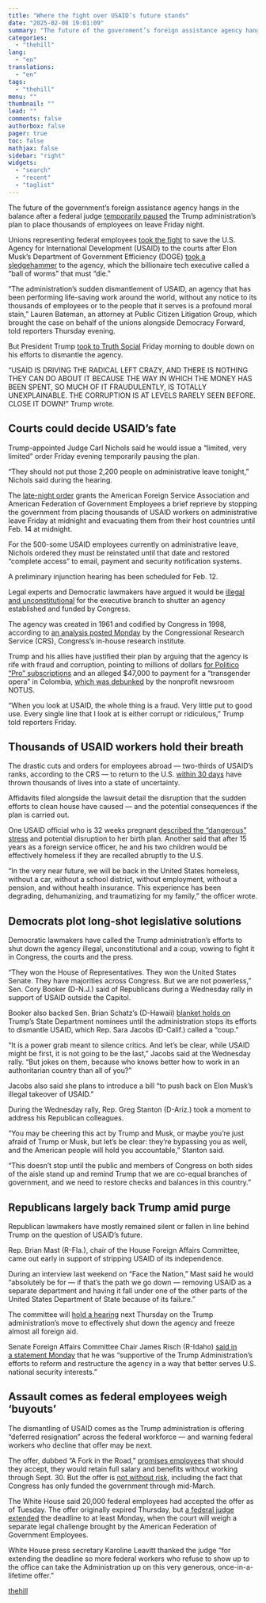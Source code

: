 ```yaml
---
title: "Where the fight over USAID’s future stands"
date: "2025-02-08 19:01:09"
summary: "The future of the government’s foreign assistance agency hangs in the balance after a federal judge temporarily paused the Trump administration’s plan to place thousands of employees on leave Friday night. Unions representing federal employees took the fight to save the U.S. Agency for International Development (USAID) to the courts..."
categories:
  - "thehill"
lang:
  - "en"
translations:
  - "en"
tags:
  - "thehill"
menu: ""
thumbnail: ""
lead: ""
comments: false
authorbox: false
pager: true
toc: false
mathjax: false
sidebar: "right"
widgets:
  - "search"
  - "recent"
  - "taglist"
---
```


The future of the government’s foreign assistance agency hangs in the balance after a federal judge [temporarily paused](https://thehill.com/regulation/court-battles/5133652-judge-limited-order-usaid/) the Trump administration’s plan to place thousands of employees on leave Friday night.

Unions representing federal employees [took the fight](https://thehill.com/policy/international/5131863-unions-sue-trump-administration-usaid/) to save the U.S. Agency for International Development (USAID) to the courts after Elon Musk’s Department of Government Efficiency (DOGE) [took a sledgehammer](https://thehill.com/policy/technology/5122676-usaid-shutdown-elon-musk-doge/) to the agency, which the billionaire tech executive called a “ball of worms” that must “die.”

“The administration’s sudden dismantlement of USAID, an agency that has been performing life-saving work around the world, without any notice to its thousands of employees or to the people that it serves is a profound moral stain,” Lauren Bateman, an attorney at Public Citizen Litigation Group, which brought the case on behalf of the unions alongside Democracy Forward, told reporters Thursday evening.

But President Trump [took to Truth Social](https://truthsocial.com/@realDonaldTrump/posts/113963085497636545) Friday morning to double down on his efforts to dismantle the agency.

“USAID IS DRIVING THE RADICAL LEFT CRAZY, AND THERE IS NOTHING THEY CAN DO ABOUT IT BECAUSE THE WAY IN WHICH THE MONEY HAS BEEN SPENT, SO MUCH OF IT FRAUDULENTLY, IS TOTALLY UNEXPLAINABLE. THE CORRUPTION IS AT LEVELS RARELY SEEN BEFORE. CLOSE IT DOWN!” Trump wrote.

**Courts could decide USAID’s fate**
------------------------------------

Trump-appointed Judge Carl Nichols said he would issue a “limited, very limited” order Friday evening temporarily pausing the plan.

“They should not put those 2,200 people on administrative leave tonight,” Nichols said during the hearing.

The [late-night order](https://storage.courtlistener.com/recap/gov.uscourts.dcd.277213/gov.uscourts.dcd.277213.15.0_2.pdf) grants the American Foreign Service Association and American Federation of Government Employees a brief reprieve by stopping the government from placing thousands of USAID workers on administrative leave Friday at midnight and evacuating them from their host countries until Feb. 14 at midnight.

For the 500-some USAID employees currently on administrative leave, Nichols ordered they must be reinstated until that date and restored  “complete access” to email, payment and security notification systems.

A preliminary injunction hearing has been scheduled for Feb. 12.

Legal experts and Democratic lawmakers have argued it would be [illegal and unconstitutional](https://thehill.com/policy/international/foreign-aid/5123972-lawmakers-legal-experts-warn-shuttering-usaid-is-unconstitutional/) for the executive branch to shutter an agency established and funded by Congress.

The agency was created in 1961 and codified by Congress in 1998, according to [an analysis posted Monday](https://crsreports.congress.gov/product/pdf/IN/IN12500) by the Congressional Research Service (CRS), Congress’s in-house research institute.

Trump and his allies have justified their plan by arguing that the agency is rife with fraud and corruption, pointing to millions of dollars [for Politico “Pro” subscriptions](https://thehill.com/homenews/media/5130996-politico-government-subscription-usaid-musk-trump/) and an alleged $47,000 to payment for a “transgender opera” in Colombia, [which was debunked](https://www.notus.org/foreign-policy/usaid-opera-colombia) by the nonprofit newsroom NOTUS.

“When you look at USAID, the whole thing is a fraud. Very little put to good use. Every single line that I look at is either corrupt or ridiculous,” Trump told reporters Friday.

**Thousands of USAID workers hold their breath**
------------------------------------------------

The drastic cuts and orders for employees abroad — two-thirds of USAID’s ranks, according to the CRS — to return to the U.S. [within 30 days](https://www.usaid.gov/) have thrown thousands of lives into a state of uncertainty.

Affidavits filed alongside the lawsuit detail the disruption that the sudden efforts to clean house have caused — and the potential consequences if the plan is carried out.

One USAID official who is 32 weeks pregnant [described the “dangerous” stress](https://storage.courtlistener.com/recap/gov.uscourts.dcd.277213/gov.uscourts.dcd.277213.9.4_2.pdf) and potential disruption to her birth plan. Another said that after 15 years as a foreign service officer, he and his two children would be effectively homeless if they are recalled abruptly to the U.S.

“In the very near future, we will be back in the United States homeless, without a car, without a school district, without employment, without a pension, and without health insurance. This experience has been degrading, dehumanizing, and traumatizing for my family,” the officer wrote.

**Democrats plot long-shot legislative solutions**
--------------------------------------------------

Democratic lawmakers have called the Trump administration’s efforts to shut down the agency illegal, unconstitutional and a coup, vowing to fight it in Congress, the courts and the press.

“They won the House of Representatives. They won the United States Senate. They have majorities across Congress. But we are not powerless,” Sen. Cory Booker (D-N.J.) said of Republicans during a Wednesday rally in support of USAID outside the Capitol.

Booker also backed Sen. Brian Schatz’s (D-Hawaii) [blanket holds on](https://thehill.com/homenews/senate/5123870-schatz-trump-state-department-hold-usaid/) Trump’s State Department nominees until the administration stops its efforts to dismantle USAID, which Rep. Sara Jacobs (D-Calif.) called a “coup.”

“It is a power grab meant to silence critics. And let’s be clear, while USAID might be first, it is not going to be the last,” Jacobs said at the Wednesday rally. “But jokes on them, because who knows better how to work in an authoritarian country than all of you?”

Jacobs also said she plans to introduce a bill “to push back on Elon Musk’s illegal takeover of USAID.”

During the Wednesday rally, Rep. Greg Stanton (D-Ariz.) took a moment to address his Republican colleagues.

“You may be cheering this act by Trump and Musk, or maybe you’re just afraid of Trump or Musk, but let’s be clear: they’re bypassing you as well, and the American people will hold you accountable,” Stanton said.

“This doesn’t stop until the public and members of Congress on both sides of the aisle stand up and remind Trump that we are co-equal branches of government, and we need to restore checks and balances in this country.”

**Republicans largely back Trump amid purge**
---------------------------------------------

Republican lawmakers have mostly remained silent or fallen in line behind Trump on the question of USAID’s future.

Rep. Brian Mast (R-Fla.), chair of the House Foreign Affairs Committee, came out early in support of stripping USAID of its independence.

During an interview last weekend on “Face the Nation,” Mast said he would “absolutely be for — if that’s the path we go down — removing USAID as a separate department and having it fall under one of the other parts of the United States Department of State because of its failure.”

The committee will [hold a hearing](https://thehill.com/homenews/house/5132374-gop-house-hearing-usaids-frozen-aid/) next Thursday on the Trump administration’s move to effectively shut down the agency and freeze almost all foreign aid.

Senate Foreign Affairs Committee Chair James Risch (R-Idaho) [said in a statement Monday](https://www.foreign.senate.gov/press/rep/release/risch-on-usaid-reorganization-under-the-state-department) that he was “supportive of the Trump Administration’s efforts to reform and restructure the agency in a way that better serves U.S. national security interests.”

**Assault comes as federal employees weigh ‘buyouts’**
------------------------------------------------------

The dismantling of USAID comes as the Trump administration is offering “deferred resignation” across the federal workforce — and warning federal workers who decline that offer may be next.

The offer, dubbed “A Fork in the Road,” [promises employees](https://www.opm.gov/fork/faq) that should they accept, they would retain full salary and benefits without working through Sept. 30. But the offer is [not without risk](https://thehill.com/homenews/administration/5114890-trump-federal-employee-buyout-scrutiny/), including the fact that Congress has only funded the government through mid-March.

The White House said 20,000 federal employees had accepted the offer as of Tuesday. The offer originally expired Thursday, but [a federal judge extended](https://thehill.com/regulation/court-battles/5130780-federal-workers-buyout-deadline-extension/) the deadline to at least Monday, when the court will weigh a separate legal challenge brought by the American Federation of Government Employees.

White House press secretary Karoline Leavitt thanked the judge “for extending the deadline so more federal workers who refuse to show up to the office can take the Administration up on this very generous, once-in-a-lifetime offer.”

[thehill](https://thehill.com/regulation/court-battles/5133740-trump-administration-temporarily-pauses-usaid-cuts/)
